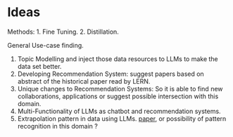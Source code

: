 # Ideas
Methods:
	1. Fine Tuning.
	2. Distillation.


General Use-case finding.
1. Topic  Modelling and inject those data resources to LLMs to make the data set better.
2. Developing Recommendation System:  suggest papers based on abstract of the historical paper read by LERN.
3. Unique changes to Recommendation Systems: So it is able to find new collaborations, applications or suggest possible intersection with this domain.
4. Multi-Functionality  of LLMs as chatbot and recommendation systems.
5. Extrapolation pattern in data using LLMs. [paper](https://arxiv.org/pdf/2210.01848.pdf), or possibility of pattern recognition in this domain ?

